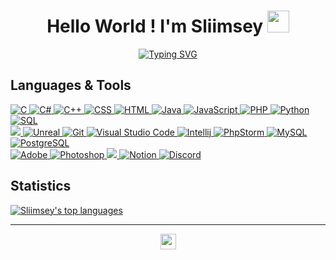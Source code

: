 <h1 align="center">
  Hello World ! I'm Sliimsey 
  <img src="https://media.giphy.com/media/hvRJCLFzcasrR4ia7z/giphy.gif" width="35">
</h1>

<p align="center">
<a href="https://git.io/typing-svg"><img src="https://readme-typing-svg.demolab.com?font=Fira+Code&pause=1000&center=true&width=435&lines=Computer+science+student;Always+learning+new+things" alt="Typing SVG" /></a>
</p>

## Languages & Tools
<p>
  <a href="https://github.com/search?q=user%3ASliimsey+language%3Ac">
    <img alt="C" src="https://custom-icon-badges.demolab.com/badge/C-03599C.svg?logo=c-in-hexagon&logoColor=white">
  </a>
  <a href="https://github.com/search?q=user%3ASliimsey+language%3Acsharp">
    <img alt="C#" src="https://custom-icon-badges.demolab.com/badge/C%23-68217A.svg?logo=cs2&logoColor=white">
  </a>
  <a href="https://github.com/search?q=user%3ASliimsey+language%3Acpp">
    <img alt="C++" src="https://custom-icon-badges.demolab.com/badge/C++-9C033A.svg?logo=cpp2&logoColor=white">
  </a>
  <a href="https://github.com/search?q=user%3ASliimsey+language%3Acss">
    <img alt="CSS" src="https://img.shields.io/badge/CSS-1572B6.svg?logo=css3&logoColor=white">
  </a>
  <a href="https://github.com/search?q=user%3ASliimsey+language%3Ahtml">
    <img alt="HTML" src="https://img.shields.io/badge/HTML-E34F26.svg?logo=html5&logoColor=white">
  </a>
  <a href="https://github.com/search?q=user%3ASliimsey+language%3Ajava">
    <img alt="Java" src="https://custom-icon-badges.demolab.com/badge/Java-007396.svg?logo=java&logoColor=white">
  </a>
  <a href="https://github.com/search?q=user%3ADSliimsey+language%3Ajavascript">
    <img alt="JavaScript" src="https://img.shields.io/badge/JavaScript-F7DF1E.svg?logo=javascript&logoColor=black">
  </a>
  <a href="https://github.com/search?q=user%3ASliimsey+language%3Aphp">
    <img alt="PHP" src="https://img.shields.io/badge/PHP-777BB4.svg?logo=php&logoColor=white">
  </a>
  <a href="https://github.com/search?q=user%3ASliimsey+language%3Apython">
    <img alt="Python" src="https://img.shields.io/badge/Python-14354C.svg?logo=python&logoColor=white">
  </a>
  <a href="https://github.com/search?q=user%3ASliimsey+language%3Asql">
    <img alt="SQL" src="https://custom-icon-badges.demolab.com/badge/SQL-025E8C.svg?logo=database&logoColor=white">
  </a>
  
  </br>
  
  <a href="#">
    <img alt"Unity" src="https://img.shields.io/badge/unity-000000.svg?logo=unity&logoColor=white" />
  </a>
  <a href="#">
    <img alt="Unreal" src="https://img.shields.io/badge/unreal%20engine-%23313131.svg?logo=unreal%20engine&logoColor=white" />
  </a>
  <a href="#">
    <img alt="Git" src="https://img.shields.io/badge/Git-F05033.svg?logo=git&logoColor=white">
  </a>
  <a href="#">
    <img alt="Visual Studio Code" src="https://img.shields.io/badge/Visual%20Studio%20Code-0078d7.svg?logo=visual-studio-code&logoColor=white">
  </a>
  <a href="#">
    <img alt="Intellij" src="https://img.shields.io/badge/intellij%20idea-3E56B9.svg?logo=intellij%20idea&logoColor=white" />
  </a>
  <a href="#">
    <img alt="PhpStorm" src="https://img.shields.io/badge/phpstorm-B93E9A.svg?logo=phpstorm&logoColor=white" />
  </a>
  <a href="#">
    <img alt="MySQL" src="https://img.shields.io/badge/MySQL-00f.svg?logo=mysql&logoColor=white">
  </a>
  <a href="#">
    <img alt="PostgreSQL" src ="https://img.shields.io/badge/PostgreSQL-316192.svg?logo=postgresql&logoColor=white">
  </a>
  
  </br>
  
  </a>
  <a href="#">
    <img alt="Adobe" src="https://img.shields.io/badge/Adobe-FF0000.svg?logo=adobe&logoColor=white">
  </a>
  <a href="#">
    <img alt="Photoshop" src="https://img.shields.io/badge/adobe%20photoshop-%2331A8FF.svg?logo=adobe%20photoshop&logoColor=white" />
  </a>
  <a href="#">
    <img alt"Illustrator" src="https://img.shields.io/badge/adobe%20illustrator-%23FF9A00.svg?logo=adobe%20illustrator&logoColor=black" />
  </a>
  <a href="#">
    <img alt="Notion" src="https://img.shields.io/badge/Notion-010101.svg?logo=notion&logoColor=white">
  </a>
  <a href="#">
    <img alt="Discord" src="https://img.shields.io/badge/-Discord-5865F2.svg?logo=discord&logoColor=white">
  </a>
  
  <!--manque clion-->
</p>


## Statistics

<a href="https://github.com/anuraghazra/github-readme-stats">
  <img align="center" src="https://github-readme-stats.vercel.app/api/top-langs/?username=Sliimsey&theme=react&hide_border=true&layout=compact" alt="Sliimsey's top languages" />
</a>

___

<p align="center">
  <img align ="center" src="https://emoji.discord.st/emojis/768b108d-274f-4f44-a634-8477b16efce7.gif" width="25">
</p>




<!--
**Sliimsey/Sliimsey** is a ✨ _special_ ✨ repository because its `README.md` (this file) appears on your GitHub profile.

Here are some ideas to get you started:

- 🔭 I’m currently working on ...
- 🌱 I’m currently learning ...
- 👯 I’m looking to collaborate on ...
- 🤔 I’m looking for help with ...
- 💬 Ask me about ...
- 📫 How to reach me: ...
- 😄 Pronouns: ...
- ⚡ Fun fact: ...

-->
